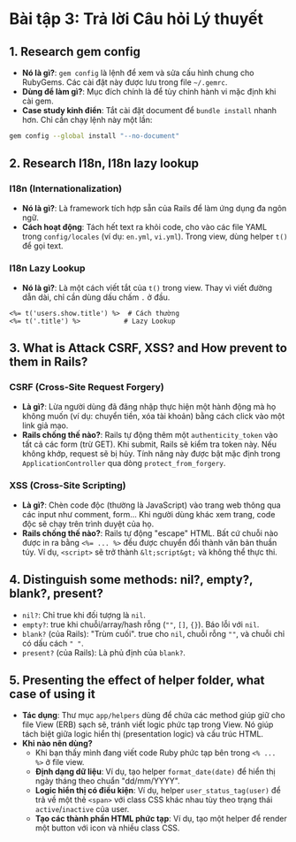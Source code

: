 
# Bài tập 3: Trả lời Câu hỏi Lý thuyết

## 1. Research gem config

- **Nó là gì?**: `gem config` là lệnh để xem và sửa cấu hình chung cho RubyGems. Các cài đặt này được lưu trong file `~/.gemrc`.
- **Dùng để làm gì?**: Mục đích chính là để tùy chỉnh hành vi mặc định khi cài gem.
- **Case study kinh điển**: Tắt cài đặt document để `bundle install` nhanh hơn. Chỉ cần chạy lệnh này một lần:

```bash
gem config --global install "--no-document"
```

## 2. Research I18n, I18n lazy lookup

### I18n (Internationalization)

- **Nó là gì?**: Là framework tích hợp sẵn của Rails để làm ứng dụng đa ngôn ngữ.
- **Cách hoạt động**: Tách hết text ra khỏi code, cho vào các file YAML trong `config/locales` (ví dụ: `en.yml`, `vi.yml`). Trong view, dùng helper `t()` để gọi text.

### I18n Lazy Lookup

- **Nó là gì?**: Là một cách viết tắt của `t()` trong view. Thay vì viết đường dẫn dài, chỉ cần dùng dấu chấm `.` ở đầu.

```erb
<%= t('users.show.title') %>  # Cách thường
<%= t('.title') %>           # Lazy Lookup
```

## 3. What is Attack CSRF, XSS? and How prevent to them in Rails?

### CSRF (Cross-Site Request Forgery)

- **Là gì?**: Lừa người dùng đã đăng nhập thực hiện một hành động mà họ không muốn (ví dụ: chuyển tiền, xóa tài khoản) bằng cách click vào một link giả mạo.
- **Rails chống thế nào?**: Rails tự động thêm một `authenticity_token` vào tất cả các form (trừ GET). Khi submit, Rails sẽ kiểm tra token này. Nếu không khớp, request sẽ bị hủy. Tính năng này được bật mặc định trong `ApplicationController` qua dòng `protect_from_forgery`.

### XSS (Cross-Site Scripting)

- **Là gì?**: Chèn code độc (thường là JavaScript) vào trang web thông qua các input như comment, form... Khi người dùng khác xem trang, code độc sẽ chạy trên trình duyệt của họ.
- **Rails chống thế nào?**: Rails tự động "escape" HTML. Bất cứ chuỗi nào được in ra bằng `<%= ... %>` đều được chuyển đổi thành văn bản thuần túy. Ví dụ, `<script>` sẽ trở thành `&lt;script&gt;` và không thể thực thi.

## 4. Distinguish some methods: nil?, empty?, blank?, present?

- `nil?`: Chỉ true khi đối tượng là `nil`.
- `empty?`: true khi chuỗi/array/hash rỗng (`""`, `[]`, `{}`). Báo lỗi với `nil`.
- `blank?` (của Rails): "Trùm cuối". true cho `nil`, chuỗi rỗng `""`, và chuỗi chỉ có dấu cách `" "`.
- `present?` (của Rails): Là phủ định của `blank?`.

## 5. Presenting the effect of helper folder, what case of using it

- **Tác dụng**: Thư mục `app/helpers` dùng để chứa các method giúp giữ cho file View (ERB) sạch sẽ, tránh viết logic phức tạp trong View. Nó giúp tách biệt giữa logic hiển thị (presentation logic) và cấu trúc HTML.
- **Khi nào nên dùng?**
  - Khi bạn thấy mình đang viết code Ruby phức tạp bên trong `<% ... %>` ở file view.
  - **Định dạng dữ liệu**: Ví dụ, tạo helper `format_date(date)` để hiển thị ngày tháng theo chuẩn "dd/mm/YYYY".
  - **Logic hiển thị có điều kiện**: Ví dụ, helper `user_status_tag(user)` để trả về một thẻ `<span>` với class CSS khác nhau tùy theo trạng thái `active`/`inactive` của user.
  - **Tạo các thành phần HTML phức tạp**: Ví dụ, tạo một helper để render một button với icon và nhiều class CSS.

